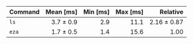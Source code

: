 | Command | Mean [ms] | Min [ms] | Max [ms] | Relative |
|:---|---:|---:|---:|---:|
| `ls` | 3.7 ± 0.9 | 2.9 | 11.1 | 2.16 ± 0.87 |
| `eza` | 1.7 ± 0.5 | 1.4 | 15.6 | 1.00 |
